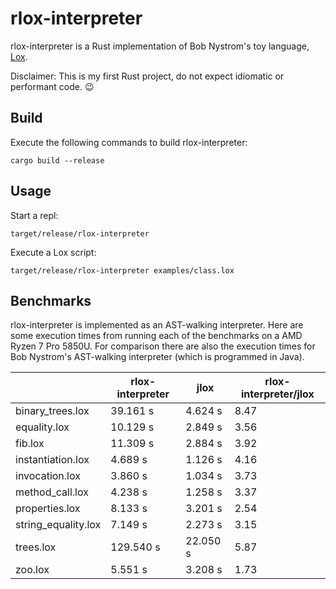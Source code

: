 # rlox-interpreter

rlox-interpreter is a Rust implementation of Bob Nystrom's toy language, [Lox](https://craftinginterpreters.com/).

Disclaimer: This is my first Rust project, do not expect idiomatic or performant code. :wink:

## Build

Execute the following commands to build rlox-interpreter:

    cargo build --release

## Usage

Start a repl:

    target/release/rlox-interpreter

Execute a Lox script:

    target/release/rlox-interpreter examples/class.lox

## Benchmarks

rlox-interpreter is implemented as an AST-walking interpreter. Here are some execution times from running each of the
benchmarks on a AMD Ryzen 7 Pro 5850U. For comparison there are also the execution times for Bob Nystrom's AST-walking
interpreter (which is programmed in Java).

|                     | rlox-interpreter | jlox     | rlox-interpreter/jlox |
|---------------------|------------------|----------|-----------------------|
| binary_trees.lox    |         39.161 s |  4.624 s |                  8.47 |
| equality.lox        |         10.129 s |  2.849 s |                  3.56 |
| fib.lox             |         11.309 s |  2.884 s |                  3.92 |
| instantiation.lox   |          4.689 s |  1.126 s |                  4.16 |
| invocation.lox      |          3.860 s |  1.034 s |                  3.73 |
| method_call.lox     |          4.238 s |  1.258 s |                  3.37 |
| properties.lox      |          8.133 s |  3.201 s |                  2.54 |
| string_equality.lox |          7.149 s |  2.273 s |                  3.15 |
| trees.lox           |        129.540 s | 22.050 s |                  5.87 |
| zoo.lox             |          5.551 s |  3.208 s |                  1.73 |